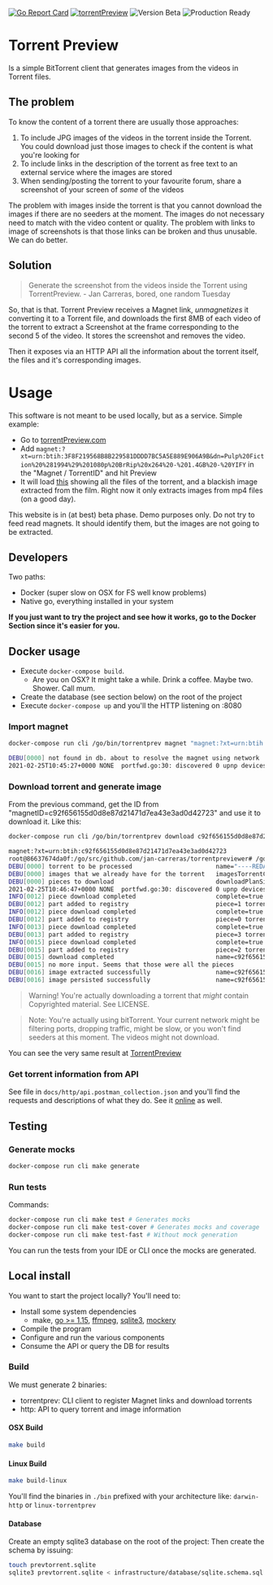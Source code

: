 [![Go Report Card](https://goreportcard.com/badge/github.com/jan-carreras/torrentpreviewer)](https://goreportcard.com/report/github.com/jan-carreras/torrentpreviewer)
[![torrentPreview](https://circleci.com/gh/jan-carreras/torrentpreviewer.svg?style=shield)](https://app.circleci.com/pipelines/github/jan-carreras/torrentpreviewer)
![Version Beta](https://img.shields.io/badge/version-beta-yellow)
![Production Ready](https://img.shields.io/badge/production%20ready-nope-red)


# Torrent Preview

Is a simple BitTorrent client that generates images from the videos in Torrent files.

## The problem

To know the content of a torrent there are usually those approaches:

1. To include JPG images of the videos in the torrent inside the Torrent. You could download just those images to check
   if the content is what you're looking for
1. To include links in the description of the torrent as free text to an external service where the images are stored
1. When sending/posting the torrent to your favourite forum, share a screenshot of your screen of _some_ of the videos

The problem with images inside the torrent is that you cannot download the images if there are no seeders at the moment.
The images do not necessary need to match with the video content or quality. The problem with links to image of
screenshots is that those links can be broken and thus unusable. We can do better.

## Solution

> Generate the screenshot from the videos inside the Torrent using TorrentPreview. - Jan Carreras, bored, one random Tuesday

So, that is that. Torrent Preview receives a Magnet link, _unmagnetizes_ it converting it to a Torrent file, and downloads
the first 8MB of each video of the torrent to extract a Screenshot at the frame corresponding to the second 5 of the
video. It stores the screenshot and removes the video.

Then it exposes via an HTTP API all the information about the torrent itself, the files and it's corresponding images.

# Usage

This software is not meant to be used locally, but as a service. Simple example:

- Go to [torrentPreview.com](http://torrentpreview.com/)
- Add `magnet:?xt=urn:btih:3F8F219568B8B229581DDDD7BC5A5E889E906A9B&dn=Pulp%20Fiction%20%281994%29%201080p%20BrRip%20x264%20-%201.4GB%20-%20YIFY`
in the "Magnet / TorrentID" and hit Preview
- It will load [this](http://torrentpreview.com/?id=3f8f219568b8b229581dddd7bc5a5e889e906a9b) showing all the files of
  the torrent, and a blackish image extracted from the film. Right now it only extracts images from mp4 files (on a good
  day).
  
This website is in (at best) beta phase. Demo purposes only. Do not try to feed read magnets. It should identify them,
but the images are not going to be extracted.

## Developers

Two paths:

- Docker (super slow on OSX for FS well know problems) 
- Native go, everything installed in your system

**If you just want to try the project and see how it works, go to the Docker Section since it's easier for you.**


## Docker usage

- Execute `docker-compose build`.
  - Are you on OSX? It might take a while. Drink a coffee. Maybe two. Shower. Call mum.
- Create the database (see section below) on the root of the project
- Execute `docker-compose up` and you'll the HTTP listening on :8080

### Import magnet

```bash
docker-compose run cli /go/bin/torrentprev magnet "magnet:?xt=urn:btih:c92f656155d0d8e87d21471d7ea43e3ad0d42723"

DEBU[0000] not found in db. about to resolve the magnet using network  magnet="magnet:?xt=urn:btih:C92F656155D0D8E87D21471D7EA43E3AD0D42723" magnetID=c92f656155d0d8e87d21471d7ea43e3ad0d42723
2021-02-25T10:45:27+0000 NONE  portfwd.go:30: discovered 0 upnp devices
```

### Download torrent and generate image

From the previous command, get the ID from "magnetID=c92f656155d0d8e87d21471d7ea43e3ad0d42723" and use it to download it. Like this:

```bash
docker-compose run cli /go/bin/torrentprev download c92f656155d0d8e87d21471d7ea43e3ad0d42723 

magnet:?xt=urn:btih:c92f656155d0d8e87d21471d7ea43e3ad0d42723
root@86637674da0f:/go/src/github.com/jan-carreras/torrentpreviewer# /go/bin/torrentprev download c92f656155d0d8e87d21471d7ea43e3ad0d42723
DEBU[0000] torrent to be processed                       name="----REDACTED---" torrentID=c92f656155d0d8e87d21471d7ea43e3ad0d42723
DEBU[0000] images that we already have for the torrent   imagesTorrentCount=0 name="----REDACTED---" torrentID=c92f656155d0d8e87d21471d7ea43e3ad0d42723
DEBU[0000] pieces to download                            downloadPlanSize=8388608 name="----REDACTED---" pieceCount=4 pieceLength=2097152 torrentID=c92f656155d0d8e87d21471d7ea43e3ad0d42723
2021-02-25T10:46:47+0000 NONE  portfwd.go:30: discovered 0 upnp devices
INFO[0012] piece download completed                      complete=true pieceIdx=1 torrent="----REDACTED---" waitingFor=3
DEBU[0012] part added to registry                        piece=1 torrentID=c92f656155d0d8e87d21471d7ea43e3ad0d42723
INFO[0012] piece download completed                      complete=true pieceIdx=0 torrent="----REDACTED---" waitingFor=2
DEBU[0012] part added to registry                        piece=0 torrentID=c92f656155d0d8e87d21471d7ea43e3ad0d42723
INFO[0013] piece download completed                      complete=true pieceIdx=3 torrent="----REDACTED---" waitingFor=1
DEBU[0013] part added to registry                        piece=3 torrentID=c92f656155d0d8e87d21471d7ea43e3ad0d42723
INFO[0015] piece download completed                      complete=true pieceIdx=2 torrent="----REDACTED---" waitingFor=0
DEBU[0015] part added to registry                        piece=2 torrentID=c92f656155d0d8e87d21471d7ea43e3ad0d42723
DEBU[0015] download completed                            name=c92f656155d0d8e87d21471d7ea43e3ad0d42723.0.0-3.REDACTED.mp4.jpg pieceCount=4 torrentID=c92f656155d0d8e87d21471d7ea43e3ad0d42723
DEBU[0015] no more input. Seems that those were all the pieces 
DEBU[0016] image extracted successfully                  name=c92f656155d0d8e87d21471d7ea43e3ad0d42723.0.0-3.REDACTED.mp4.jpg torrentID=c92f656155d0d8e87d21471d7ea43e3ad0d42723
DEBU[0016] image persisted successfully                  name=c92f656155d0d8e87d21471d7ea43e3ad0d42723.0.0-3.REDACTED.mp4.jpg torrentID=c92f656155d0d8e87d21471d7ea43e3ad0d42723
```

> Warning! You're actually downloading a torrent that _might_ contain Copyrighted material. See LICENSE.

> Note: You're actually using bitTorrent. Your current network might be filtering ports, dropping traffic, might be slow, 
> or you won't find seeders at this moment. The videos might not download.

You can see the very same result at [TorrentPreview](http://torrentpreview.com/?id=c92f656155d0d8e87d21471d7ea43e3ad0d42723)

### Get torrent information from API

See file in `docs/http/api.postman_collection.json` and you'll find the requests and descriptions of what they do. 
See it [online](https://documenter.getpostman.com/view/10093390/TWDanw8n) as well.


## Testing

### Generate mocks

```bash
docker-compose run cli make generate
````

### Run tests

Commands:

```bash
docker-compose run cli make test # Generates mocks
docker-compose run cli make test-cover # Generates mocks and coverage
docker-compose run cli make test-fast # Without mock generation
```

You can run the tests from your IDE or CLI once the mocks are generated.

## Local install

You want to start the project locally? You'll need to:

- Install some system dependencies
    - make, [go >= 1.15](https://golang.org/dl/), [ffmpeg](https://ffmpeg.org/download.html), [sqlite3](https://www.sqlite.org/download.html), [mockery](https://github.com/vektra/mockery#installation)
- Compile the program
- Configure and run the various components
- Consume the API or query the DB for results

### Build

We must generate 2 binaries:

- torrentprev: CLI client to register Magnet links and download torrents
- http: API to query torrent and image information

#### OSX Build

```bash
make build
```    

#### Linux Build

````bash
make build-linux
````

You'll find the binaries in `./bin` prefixed with your architecture like: `darwin-http` or `linux-torrentprev`

#### Database

Create an empty sqlite3 database on the root of the project:
Then create the schema by issuing:

```bash
touch prevtorrent.sqlite
sqlite3 prevtorrent.sqlite < infrastructure/database/sqlite.schema.sql

```


